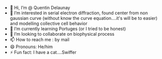 - 👋 Hi, I’m @ Quentin Delaunay
- 👀 I’m interested in serial electron diffraction, found center from non gaussian curve (without know the curve equation....it's will be to easier) and modelling collective cell behavior 
- 🌱 I’m currently learning Portuges (or I tried to be honest) 
- 💞️ I’m looking to collaborate on biophysical process 
- 📫 How to reach me : by mail 
- 😄 Pronouns: He/him
- ⚡ Fun fact: I have a cat....Swiffer

<!---
Quentin /Ishitoumou is a ✨ special ✨ repository because its `README.md` (this file) appears on your GitHub profile.
You can click the Preview link to take a look at your changes.
--->
